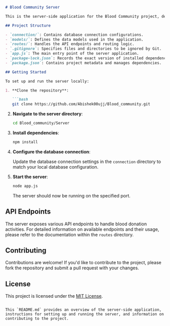 
```markdown
# Blood Community Server

This is the server-side application for the Blood Community project, designed to manage and facilitate blood donation activities.

## Project Structure

- `connection/`: Contains database connection configurations.
- `models/`: Defines the data models used in the application.
- `routes/`: Handles the API endpoints and routing logic.
- `.gitignore`: Specifies files and directories to be ignored by Git.
- `app.js`: The main entry point of the server application.
- `package-lock.json`: Records the exact version of installed dependencies.
- `package.json`: Contains project metadata and manages dependencies.

## Getting Started

To set up and run the server locally:

1. **Clone the repository**:

   ```bash
   git clone https://github.com/Abishek00ujj/Blood_community.git
   ```

2. **Navigate to the server directory**:

   ```bash
   cd Blood_community/Server
   ```

3. **Install dependencies**:

   ```bash
   npm install
   ```

4. **Configure the database connection**:

   Update the database connection settings in the `connection` directory to match your local database configuration.

5. **Start the server**:

   ```bash
   node app.js
   ```

   The server should now be running on the specified port.

## API Endpoints

The server exposes various API endpoints to handle blood donation activities. For detailed information on available endpoints and their usage, please refer to the documentation within the `routes` directory.

## Contributing

Contributions are welcome! If you'd like to contribute to the project, please fork the repository and submit a pull request with your changes.

## License

This project is licensed under the [MIT License](LICENSE).
```

This `README.md` provides an overview of the server-side application, instructions for setting up and running the server, and information on contributing to the project. 
